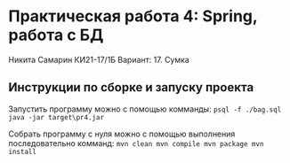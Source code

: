 # Практическая работа 4: Spring, работа с БД
Никита Самарин
КИ21-17/1Б
Вариант: 17. Сумка

## Инструкции по сборке и запуску проекта
Запустить программу можно с помощью комманды:
    ```
	psql -f ./bag.sql
    java -jar target\pr4.jar
    ```

Собрать программу с нуля можно с помощью выполнения последовательно комманд:
    ```
    mvn clean
    mvn compile
    mvn package
    mvn install
    ```